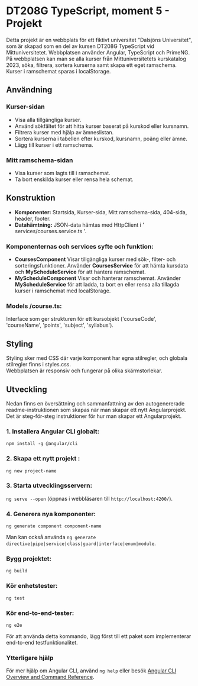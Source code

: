 # DT208G TypeScript, moment 5 - Projekt

Detta projekt är en webbplats för ett fiktivt universitet "Dalsjöns Universitet", som är skapad som en del av kursen DT208G TypeScript vid Mittuniversitetet. Webbplatsen använder Angular, TypeScript och PrimeNG. På webbplatsen kan man se alla kurser från Mittuniversitetets kurskatalog 2023, söka, filtrera, sortera kurserna samt skapa ett eget ramschema. Kurser i ramschemat sparas i localStorage.

## Användning

### Kurser-sidan
- Visa alla tillgängliga kurser.
- Använd sökfältet för att hitta kurser baserat på kurskod eller kursnamn.
- Filtrera kurser med hjälp av ämneslistan.
- Sortera kurserna i tabellen efter kurskod, kursnamn, poäng eller ämne.
- Lägg till kurser i ett ramschema.

### Mitt ramschema-sidan
- Visa kurser som lagts till i ramschemat.
- Ta bort enskilda kurser eller rensa hela schemat.

## Konstruktion
- **Komponenter:** Startsida, Kurser-sida, Mitt ramschema-sida, 404-sida, header, footer.
- **Datahämtning:** JSON-data hämtas med HttpClient i ' services/courses.service.ts '.

### Komponenternas och services syfte och funktion:
- **CoursesComponent** Visar tillgängliga kurser med sök-, filter- och sorteringsfunktioner. Använder **CoursesService** för att hämta kursdata och **MyScheduleService** för att hantera ramschemat.
- **MyScheduleComponent** Visar och hanterar ramschemat. Använder **MyScheduleService** för att ladda, ta bort en eller rensa alla tillagda kurser i ramschemat med localStorage.

### Models /course.ts:
Interface som ger strukturen för ett kursobjekt ('courseCode', 'courseName', 'points', 'subject', 'syllabus').

## Styling
Styling sker med CSS där varje komponent har egna stilregler, och globala stilregler finns i styles.css. <br> Webbplatsen är responsiv och fungerar på olika skärmstorlekar.

## Utveckling

Nedan finns en översättning och sammanfattning av den autogenererade readme-instruktionen som skapas när man skapar ett nytt Angularprojekt.
Det är steg-för-steg instruktioner för hur man skapar ett Angularprojekt.

### 1. Installera Angular CLI globalt:

`npm install -g @angular/cli`

### 2. Skapa ett nytt projekt :

`ng new project-name`

### 3. Starta utvecklingsservern:

`ng serve --open` (öppnas i webbläsaren till `http://localhost:4200/`).

### 4. Generera nya komponenter:

`ng generate component component-name`

Man kan också använda `ng generate directive|pipe|service|class|guard|interface|enum|module`.

### Bygg projektet:

`ng build`

### Kör enhetstester:

`ng test`

### Kör end-to-end-tester:

`ng e2e`

För att använda detta kommando, lägg först till ett paket som implementerar end-to-end testfunktionalitet.

### Ytterligare hjälp

För mer hjälp om Angular CLI, använd `ng help` eller besök [Angular CLI Overview and Command Reference](https://angular.io/cli).